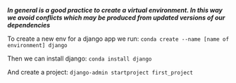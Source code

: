 **_In general is a good practice to create a virtual environment. In this way we avoid conflicts which may be produced from updated versions of our dependencies_**

To create a new env for a django app we run: `conda create --name [name of environment] django` 

Then we can install django: `conda install django`

And create a project: `django-admin startproject first_project`